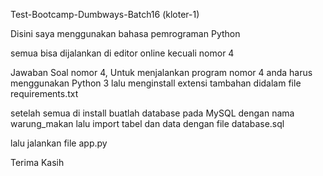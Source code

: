 Test-Bootcamp-Dumbways-Batch16 (kloter-1)

Disini saya menggunakan bahasa pemrograman Python

semua bisa dijalankan di editor online kecuali nomor 4

Jawaban Soal nomor 4,
Untuk menjalankan program nomor 4 anda harus menggunakan Python 3 lalu menginstall extensi tambahan didalam file requirements.txt

setelah semua di install buatlah database pada MySQL dengan nama warung_makan lalu import tabel dan data dengan file database.sql

lalu jalankan file app.py

Terima Kasih
